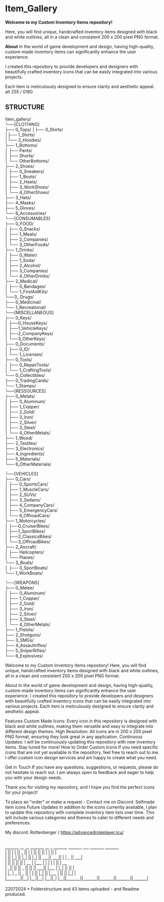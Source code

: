 # Item_Gallery
**Welcome to my Custom Inventory Items repository!** 

Here, you will find unique, handcrafted inventory items designed with black and white outlines, all in a clean and consistent 200 x 200 pixel PNG format.

**About** 
In the world of game development and design, having high-quality, custom-made inventory items can significantly enhance the user experience. 

I created this repository to provide developers and designers with beautifully crafted inventory icons that can be easily integrated into various projects. 

Each item is meticulously designed to ensure clarity and aesthetic appeal.
&nbsp;
alt 255 / 0160

## STRUCTURE
Item_gallery/  
└──[CLOTHING]  
├── 0_Tops/
│├── 0_Shirts/  
│├── 1_Shirts/  
│└── 2_Hoodies/    
├── 1_Bottoms/    
│   ├── Pants/    
│   ├── Shorts/    
│   └── OtherBottoms/    
├── 2_Shoes/  
│   ├── 0_Sneakers/  
│   ├── 1_Boots/  
│   ├── 2_Heels/  
│   ├── 3_WorkShoes/  
│   └── 4_OtherShoes/  
├── 3_Hats/  
├── 4_Masks/  
├── 5_Gloves/  
└── 6_Accessories/  
└──[CONSUMABLES]  
    ├── 0_FOOD/  
    │   ├── 0_Snacks/  
    │   ├── 1_Meals/  
    │   ├── 2_Companies/  
    │   └── 3_OtherFoods/  
    ├── 1_Drinks/  
    │   ├── 0_Water/  
    │   ├── 1_Soda/  
    │   ├── 2_Alcohol/  
    │   ├── 3_Companies/  
    │   └── 4_OtherDrinks/  
    ├── 2_Medical/  
    │   ├── 0_Bandages/  
    │   └── 1_FirstAidKits/  
    └──3_ Drugs/  
        ├── 0_Medicinal/  
        └── 1_Recreational/  
└──[MISCELLANEOUS]  
    ├── 0_Keys/  
    │   ├──0_HouseKeys/  
    │   ├──1_VehicleKeys/  
    │   ├──2_CompanyKeys/  
    │   └──3_OtherKeys/  
    ├── 0_Documents/  
    │   ├── 0_ID/  
    │   └── 1_Licenses/  
    ├── 0_Tools/  
    │   ├── 0_RepairTools/  
    │   └── 1_CraftingTools/  
    └── 0_Collectibles/  
        ├── 0_TradingCards/  
        └── 1_Stamps/  
        └──[RESSOURCES]  
    ├── 0_Metals/   
    │   ├── 0_Aluminum/  
    │   ├── 1_Copper/  
    │   ├── 2_Gold/  
    │   ├── 3_Iron/  
    │   ├── 2_Silver/  
    │   ├── 3_Steel/  
    │   └── 4_OtherMetals/  
    ├── 1_Wood/  
    ├── 2_Textiles/  
    ├── 3_Electronics/  
    ├── 4_Ingredients/  
    ├── 5_Materials/  
    └── 6_OtherMaterials/  

└──[VEHICLES]  
    ├── 0_Cars/  
    │   ├── 0_SportsCars/  
    │   ├── 1_MuscleCars/  
    │   ├── 2_SUVs/  
    │   ├── 3_Sedans/  
    │   ├── 4_CompanyCars/  
    │   ├── 5_EmergencyCars/  
    │   └── 6_OffroadCars/  
    ├── 1_Motorcycles/  
    │   ├──0_CruiserBikes/  
    │   ├──1_SportBikes/  
    │   ├──2_ClassicsBikes/  
    │   └──3_OffroadBikes/  
    ├── 2_Aircraft/  
    │   ├── Helicopters/  
    │   └── Planes/  
    └── 3_Boats/  
    │   ├── 0_SportBoats/  
        └── 1_WorkBoats/  

└──[WEAPONS]  
    ├── 0_Melee/  
    │   ├── 0_Aluminum/  
    │   ├── 1_Copper/  
    │   ├── 2_Gold/  
    │   ├── 3_Iron/  
    │   ├── 2_Silver/  
    │   ├── 3_Steel/  
    │   └── 4_OtherMetals/  
    ├── 1_Pistols/  
    ├── 2_Shotguns/  
    ├── 3_SMGs/  
    ├── 4_Assaultrifles/  
    ├── 5_SniperRifles/  
    └── 6_Explosives/  

Welcome to my Custom Inventory Items repository! Here, you will find unique, handcrafted inventory items designed with black and white outlines, all in a clean and consistent 200 x 200 pixel PNG format.

About 
In the world of game development and design, having high-quality, custom-made inventory items can significantly enhance the user experience. I created this repository to provide developers and designers with beautifully crafted inventory icons that can be easily integrated into various projects. Each item is meticulously designed to ensure clarity and aesthetic appeal.

Features Custom Made Icons: Every icon in this repository is designed with black and white outlines, making them versatile and easy to integrate into different design themes. High Resolution: All icons are in 200 x 200 pixel PNG format, ensuring they look great in any application. Continuous Updates: I will be continuously updating this repository with new inventory items. Stay tuned for more! How to Order Custom Icons If you need specific icons that are not yet available in the repository, feel free to reach out to me. I offer custom icon design services and am happy to create what you need.

Get in Touch If you have any questions, suggestions, or requests, please do not hesitate to reach out. I am always open to feedback and eager to help you with your design needs.

Thank you for visiting my repository, and I hope you find the perfect icons for your project!

To place an "order" or make a request - Contact me on Discord: 
Selfmade item icons Future Updates In addition to the icons currently available, I plan to update this repository with complete inventory item lists over time. 
This will include various categories and themes to cater to different needs and preferences.

My discord: Rottenberger / https://advancedroleplayer.icu/

<br>
 _______  __   __  _______  __    _  _______  _______  ___      _______  _______ <br>
|       ||  | |  ||   _   ||  |  | ||       ||       ||   |    |       ||       |<br>
|       ||  |_|  ||  |_|  ||   |_| ||    ___||    ___||   |    |   _   ||    ___|<br>
|       ||       ||       ||       ||   | __ |   |___ |   |    |  | |  ||   | __ <br>
|      _||       ||       ||  _    ||   ||  ||    ___||   |___ |  |_|  ||   ||  |<br>
|     |_ |   _   ||   _   || | |   ||   |_| ||   |___ |       ||       ||   |_| |<br>
|_______||__| |__||__| |__||_|  |__||_______||_______||_______||_______||_______|<br>
<br>
22072024 • Folderstructure and 43 items uploaded - and Readme produced.

